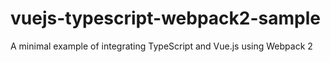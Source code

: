 # vuejs-typescript-webpack2-sample
A minimal example of integrating TypeScript and Vue.js using Webpack 2
